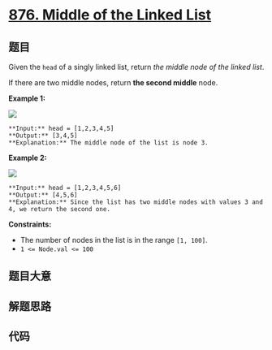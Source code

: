 # [876. Middle of the Linked List](https://leetcode.com/problems/middle-of-the-linked-list)

## 题目

Given the `head` of a singly linked list, return _the middle node of the
linked list_.

If there are two middle nodes, return **the second middle** node.



**Example 1:**

![](https://assets.leetcode.com/uploads/2021/07/23/lc-midlist1.jpg)

    
    
    **Input:** head = [1,2,3,4,5]
    **Output:** [3,4,5]
    **Explanation:** The middle node of the list is node 3.
    

**Example 2:**

![](https://assets.leetcode.com/uploads/2021/07/23/lc-midlist2.jpg)

    
    
    **Input:** head = [1,2,3,4,5,6]
    **Output:** [4,5,6]
    **Explanation:** Since the list has two middle nodes with values 3 and 4, we return the second one.
    



**Constraints:**

  * The number of nodes in the list is in the range `[1, 100]`.
  * `1 <= Node.val <= 100`


## 题目大意

## 解题思路

## 代码

```javascript

```
